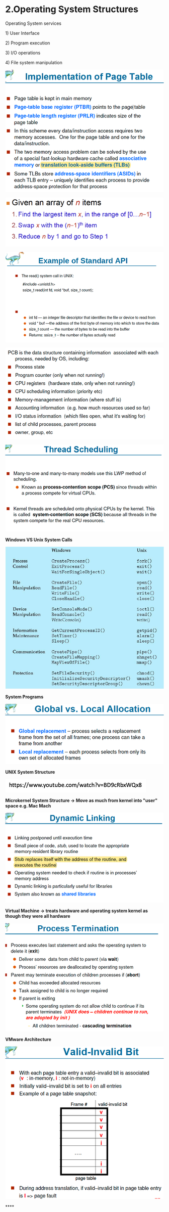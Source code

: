 # 2.Operating System Structures

Operating System services 

1\) User Interface

2\) Program execution

3\) I/O operations

4\) File system manipulation 

![](../.gitbook/assets/image%20%2825%29.png)

![](../.gitbook/assets/image%20%2863%29.png)





![](../.gitbook/assets/image%20%289%29.png)

![](../.gitbook/assets/image%20%2872%29.png)

![](../.gitbook/assets/image%20%2851%29.png)

**Windows VS Unix System Calls** 

![](../.gitbook/assets/image%20%287%29.png)



**System Programs**

![](../.gitbook/assets/image%20%28129%29.png)

**UNIX System Structure**

![](../.gitbook/assets/image%20%2828%29.png)

**Microkernel System Structure -&gt; Move as much from kernel into "user" space e.g. Mac Mach**

![](../.gitbook/assets/image%20%2829%29.png)

**Virtual Machine -&gt; treats hardware and operating system kernel as though they were all hardware**

![](../.gitbook/assets/image%20%28125%29.png)

**VMware Architecture** 

![](../.gitbook/assets/image%20%2846%29.png)

\*\*\*\*

